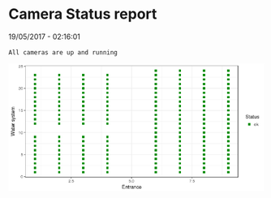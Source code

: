 Camera Status report
================
19/05/2017 - 02:16:01

    All cameras are up and running

![](camreport_files/figure-markdown_github/unnamed-chunk-2-1.png)

